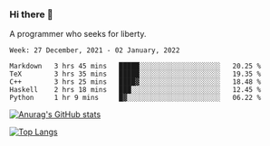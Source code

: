 ### Hi there 👋

<!--
**shejialuo/shejialuo** is a ✨ _special_ ✨ repository because its `README.md` (this file) appears on your GitHub profile.

Here are some ideas to get you started:

- 🔭 I’m currently working on ...
- 🌱 I’m currently learning ...
- 👯 I’m looking to collaborate on ...
- 🤔 I’m looking for help with ...
- 💬 Ask me about ...
- 📫 How to reach me: ...
- 😄 Pronouns: ...
- ⚡ Fun fact: ...
-->

A programmer who seeks for liberty.

<!--START_SECTION:waka-->
```text
Week: 27 December, 2021 - 02 January, 2022

Markdown   3 hrs 45 mins   █████░░░░░░░░░░░░░░░░░░░░   20.25 % 
TeX        3 hrs 35 mins   █████░░░░░░░░░░░░░░░░░░░░   19.35 % 
C++        3 hrs 25 mins   ████▓░░░░░░░░░░░░░░░░░░░░   18.48 % 
Haskell    2 hrs 18 mins   ███░░░░░░░░░░░░░░░░░░░░░░   12.45 % 
Python     1 hr 9 mins     █▓░░░░░░░░░░░░░░░░░░░░░░░   06.22 % 
```
<!--END_SECTION:waka-->

[![Anurag's GitHub stats](https://github-readme-stats.vercel.app/api?username=shejialuo&show_icons=true&theme=dracula)](https://github.com/anuraghazra/github-readme-stats)

[![Top Langs](https://github-readme-stats.vercel.app/api/top-langs/?username=shejialuo&layout=compact&hide=javascript,html,css,typescript,tex)](https://github.com/anuraghazra/github-readme-stats)
